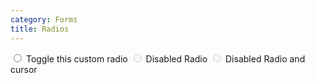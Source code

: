 ```yaml
---
category: Forms
title: Radios
---
```

<div class="docs-example">
  <label class="custom-control custom-radio">
    <input id="radio1" name="radio" type="radio" class="custom-control-input">
    <span class="custom-control-label">Toggle this custom radio</span>
  </label>
  <label class="custom-control custom-radio">
    <input id="radio2" name="radioDisabled" type="radio" class="custom-control-input" disabled>
    <span class="custom-control-label">Disabled Radio</span>
  </label>
  <label class="custom-control custom-radio disabled">
      <input id="radio3" name="radioDisabledAll" type="radio" class="custom-control-input" disabled>
      <span class="custom-control-label">Disabled Radio and cursor</span>
   </label>
</div>
    
